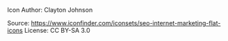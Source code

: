 Icon Author: Clayton Johnson

Source: https://www.iconfinder.com/iconsets/seo-internet-marketing-flat-icons
License: CC BY-SA 3.0
